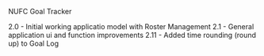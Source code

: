 NUFC Goal Tracker

2.0 - Initial working applicatio model with Roster Management
2.1 - General application ui and function improvements
2.11 - Added time rounding (round up) to Goal Log